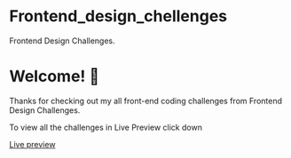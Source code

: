 # Frontend_design_chellenges

Frontend Design Challenges.

# Welcome! 👋

Thanks for checking out my all front-end coding challenges
from Frontend Design Challenges.

To view all the challenges in Live Preview click down

[Live preview](https://kalpanaammu.github.io/design/)
